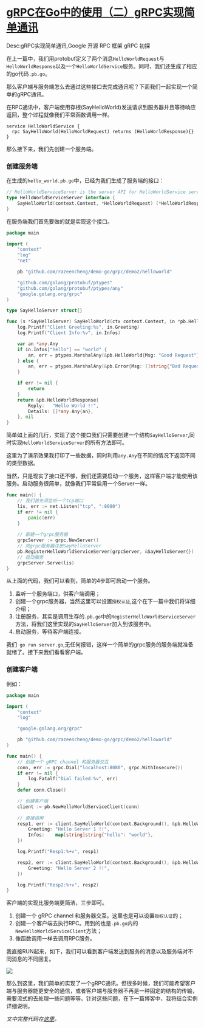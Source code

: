 # [gRPC在Go中的使用（二）gRPC实现简单通讯](https://razeen.me/post/how-to-use-grpc-in-golang-02.html)

Desc:gRPC实现简单通讯,Google 开源 RPC 框架 gRPC 初探



在上一篇中，我们用protobuf定义了两个消息`HelloWorldRequest`与`HelloWorldResponse`以及一个`HelloWorldService`服务。同时，我们还生成了相应的go代码`.pb.go`。

那么客户端与服务端怎么去通过这些接口去完成通讯呢？下面我们一起实现一个简单的gRPC通讯。



<!--more-->

在RPC通讯中，客户端使用存根(SayHelloWorld)发送请求到服务器并且等待响应返回，整个过程就像我们平常函数调用一样。

```rpc
service HelloWorldService {
  rpc SayHelloWorld(HelloWorldRequest) returns (HelloWorldResponse){}
}
```

那么接下来，我们先创建一个服务端。



### 创建服务端


在生成的`hello_world.pb.go`中，已经为我们生成了服务端的接口：

```go
// HelloWorldServiceServer is the server API for HelloWorldService service.
type HelloWorldServiceServer interface {
	SayHelloWorld(context.Context, *HelloWorldRequest) (*HelloWorldResponse, error)
}
```

在服务端我们首先要做的就是实现这个接口。

```go
package main

import (
	"context"
	"log"
	"net"

	pb "github.com/razeencheng/demo-go/grpc/demo2/helloworld"

	"github.com/golang/protobuf/ptypes"
	"github.com/golang/protobuf/ptypes/any"
	"google.golang.org/grpc"
)

type SayHelloServer struct{}

func (s *SayHelloServer) SayHelloWorld(ctx context.Context, in *pb.HelloWorldRequest) (res *pb.HelloWorldResponse, err error) {
	log.Printf("Client Greeting:%s", in.Greeting)
	log.Printf("Client Info:%v", in.Infos)

	var an *any.Any
	if in.Infos["hello"] == "world" {
		an, err = ptypes.MarshalAny(&pb.HelloWorld{Msg: "Good Request"})
	} else {
		an, err = ptypes.MarshalAny(&pb.Error{Msg: []string{"Bad Request", "Wrong Info Msg"}})
	}

	if err != nil {
		return
	}
	return &pb.HelloWorldResponse{
		Reply:   "Hello World !!",
		Details: []*any.Any{an},
	}, nil
}
```

 简单如上面的几行，实现了这个接口我们只需要创建一个结构`SayHelloServer`,同时实现`HelloWorldServiceServer`的所有方法即可。

这里为了演示效果我打印了一些数据，同时利用`any.Any`在不同的情况下返回不同的类型数据。



当然，只是现实了接口还不够，我们还需要启动一个服务，这样客户端才能使用该服务。启动服务很简单，就像我们平常启用一个Server一样。

```go
func main() {
	// 我们首先须监听一个tcp端口
	lis, err := net.Listen("tcp", ":8080")
	if err != nil {
		panic(err)
	}
	
    // 新建一个grpc服务器
	grpcServer := grpc.NewServer()
    // 向grpc服务器注册SayHelloServer
	pb.RegisterHelloWorldServiceServer(grpcServer, &SayHelloServer{})
    // 启动服务
	grpcServer.Serve(lis)
}
```

从上面的代码，我们可以看到，简单的4步即可启动一个服务。

1. 监听一个服务端口，供客户端调用；
2. 创建一个grpc服务器，当然这里可以设置`授权认证`,这个在下一篇中我们将详细介绍；
3. 注册服务，其实是调用生存的`.pb.go`中的`RegisterHelloWorldServiceServer`方法，将我们这里实现的`SayHelloServer`加入到该服务中。
4. 启动服务，等待客户端连接。

我们` go run server.go`,无任何报错，这样一个简单的grpc服务的服务端就准备就绪了。接下来我们看看客户端。



### 创建客户端


例如：

```go
package main

import (
	"context"
	"log"

	"google.golang.org/grpc"

	pb "github.com/razeencheng/demo-go/grpc/demo2/helloworld"
)

func main() {
    // 创建一个 gRPC channel 和服务器交互
	conn, err := grpc.Dial("localhost:8080", grpc.WithInsecure())
	if err != nil {
		log.Fatalf("Dial failed:%v", err)
	}
	defer conn.Close()

    // 创建客户端
	client := pb.NewHelloWorldServiceClient(conn)
    
    // 直接调用
	resp1, err := client.SayHelloWorld(context.Background(), &pb.HelloWorldRequest{
		Greeting: "Hello Server 1 !!",
		Infos:    map[string]string{"hello": "world"},
	})

	log.Printf("Resp1:%+v", resp1)

	resp2, err := client.SayHelloWorld(context.Background(), &pb.HelloWorldRequest{
		Greeting: "Hello Server 2 !!",
	})

	log.Printf("Resp2:%+v", resp2)
}
```

客户端的实现比服务端更简洁，三步即可。

1. 创建一个 gRPC channel 和服务器交互。这里也是可以设置`授权认证`的；
2. 创建一个客户端去执行RPC。用到的也是`.pb.go`内的`NewHelloWorldServiceClient`方法；
3. 像函数调用一样去调用RPC服务。



我直接RUN起来，如下，我们可以看到客户端发送到服务的消息以及服务端对不同消息的不同回复。

![](https://st.razeen.me/essay/image/grpc/grpc-result.png)



那么到这里，我们简单的实现了一个gRPC通讯。但很多时候，我们可能希望客户端与服务器能更安全的通信，或者客户端与服务器不再是一种固定的结构的传输，需要流式的去处理一些问题等等。针对这些问题，在下一篇博客中，我将结合实例详细说明。



*文中完整代码在[这里](https://github.com/razeencheng/demo-go/tree/master/grpc/demo2)。*